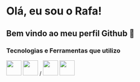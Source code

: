 # Olá, eu sou o Rafa!
## Bem vindo ao meu perfil Github 👋

### Tecnologias e Ferramentas que utilizo

<link rel="stylesheet" type='text/css' href="https://cdn.jsdelivr.net/gh/devicons/devicon@latest/devicon.min.css" /> 
          

<img src="https://cdn.jsdelivr.net/gh/devicons/devicon@latest/icons/linux/linux-original.svg" width="40" height="40" /> 
<img src="https://cdn.jsdelivr.net/gh/devicons/devicon@latest/icons/git/git-original-wordmark.svg" width="40" height="40" /> /
          
<img src="https://cdn.jsdelivr.net/gh/devicons/devicon@latest/icons/python/python-original-wordmark.svg" width="40" height="40" />
<img src="https://cdn.jsdelivr.net/gh/devicons/devicon@latest/icons/vscode/vscode-original-wordmark.svg" width="40" height="40" />
          
          



<!--
**rafa-fsantos/rafa-fsantos** is a ✨ _special_ ✨ repository because its `README.md` (this file) appears on your GitHub profile.

Here are some ideas to get you started:

- 🔭 I’m currently working on ...
- 🌱 I’m currently learning ...
- 👯 I’m looking to collaborate on ...
- 🤔 I’m looking for help with ...
- 💬 Ask me about ...
- 📫 How to reach me: ...
- 😄 Pronouns: ...
- ⚡ Fun fact: ...
-->
